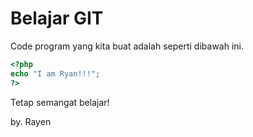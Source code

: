 # Belajar GIT

Code program yang kita buat adalah seperti dibawah ini.

```php
<?php
echo "I am Ryan!!!";
?>
```

Tetap semangat belajar!

by. Rayen
